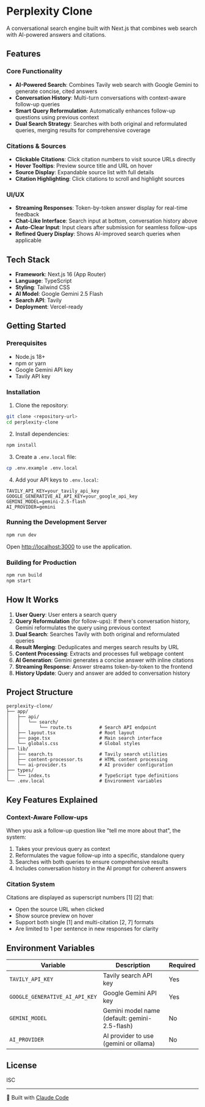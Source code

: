 # Perplexity Clone

A conversational search engine built with Next.js that combines web search with AI-powered answers and citations.

## Features

### Core Functionality
- **AI-Powered Search**: Combines Tavily web search with Google Gemini to generate concise, cited answers
- **Conversation History**: Multi-turn conversations with context-aware follow-up queries
- **Smart Query Reformulation**: Automatically enhances follow-up questions using previous context
- **Dual Search Strategy**: Searches with both original and reformulated queries, merging results for comprehensive coverage

### Citations & Sources
- **Clickable Citations**: Click citation numbers to visit source URLs directly
- **Hover Tooltips**: Preview source title and URL on hover
- **Source Display**: Expandable source list with full details
- **Citation Highlighting**: Click citations to scroll and highlight sources

### UI/UX
- **Streaming Responses**: Token-by-token answer display for real-time feedback
- **Chat-Like Interface**: Search input at bottom, conversation history above
- **Auto-Clear Input**: Input clears after submission for seamless follow-ups
- **Refined Query Display**: Shows AI-improved search queries when applicable

## Tech Stack

- **Framework**: Next.js 16 (App Router)
- **Language**: TypeScript
- **Styling**: Tailwind CSS
- **AI Model**: Google Gemini 2.5 Flash
- **Search API**: Tavily
- **Deployment**: Vercel-ready

## Getting Started

### Prerequisites

- Node.js 18+
- npm or yarn
- Google Gemini API key
- Tavily API key

### Installation

1. Clone the repository:
```bash
git clone <repository-url>
cd perplexity-clone
```

2. Install dependencies:
```bash
npm install
```

3. Create a `.env.local` file:
```bash
cp .env.example .env.local
```

4. Add your API keys to `.env.local`:
```env
TAVILY_API_KEY=your_tavily_api_key
GOOGLE_GENERATIVE_AI_API_KEY=your_google_api_key
GEMINI_MODEL=gemini-2.5-flash
AI_PROVIDER=gemini
```

### Running the Development Server

```bash
npm run dev
```

Open [http://localhost:3000](http://localhost:3000) to use the application.

### Building for Production

```bash
npm run build
npm start
```

## How It Works

1. **User Query**: User enters a search query
2. **Query Reformulation** (for follow-ups): If there's conversation history, Gemini reformulates the query using previous context
3. **Dual Search**: Searches Tavily with both original and reformulated queries
4. **Result Merging**: Deduplicates and merges search results by URL
5. **Content Processing**: Extracts and processes full webpage content
6. **AI Generation**: Gemini generates a concise answer with inline citations
7. **Streaming Response**: Answer streams token-by-token to the frontend
8. **History Update**: Query and answer are added to conversation history

## Project Structure

```
perplexity-clone/
├── app/
│   ├── api/
│   │   └── search/
│   │       └── route.ts          # Search API endpoint
│   ├── layout.tsx                # Root layout
│   ├── page.tsx                  # Main search interface
│   └── globals.css               # Global styles
├── lib/
│   ├── search.ts                 # Tavily search utilities
│   ├── content-processor.ts      # HTML content processing
│   └── ai-provider.ts            # AI provider configuration
├── types/
│   └── index.ts                  # TypeScript type definitions
└── .env.local                    # Environment variables
```

## Key Features Explained

### Context-Aware Follow-ups

When you ask a follow-up question like "tell me more about that", the system:
1. Takes your previous query as context
2. Reformulates the vague follow-up into a specific, standalone query
3. Searches with both queries to ensure comprehensive results
4. Includes conversation history in the AI prompt for coherent answers

### Citation System

Citations are displayed as superscript numbers [1] [2] that:
- Open the source URL when clicked
- Show source preview on hover
- Support both single [1] and multi-citation [2, 7] formats
- Are limited to 1 per sentence in new responses for clarity

## Environment Variables

| Variable | Description | Required |
|----------|-------------|----------|
| `TAVILY_API_KEY` | Tavily search API key | Yes |
| `GOOGLE_GENERATIVE_AI_API_KEY` | Google Gemini API key | Yes |
| `GEMINI_MODEL` | Gemini model name (default: gemini-2.5-flash) | No |
| `AI_PROVIDER` | AI provider to use (gemini or ollama) | No |

## License

ISC

---

🤖 Built with [Claude Code](https://claude.com/claude-code)
